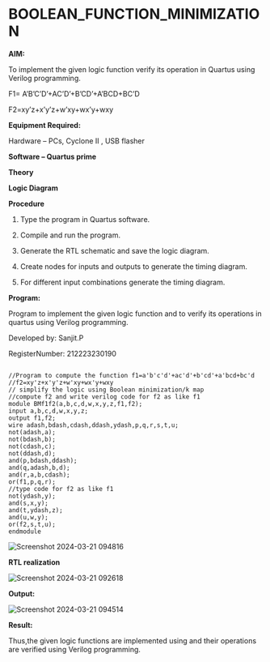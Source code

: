 # BOOLEAN_FUNCTION_MINIMIZATION

**AIM:**

To implement the given logic function verify its operation in Quartus using Verilog programming.

F1= A’B’C’D’+AC’D’+B’CD’+A’BCD+BC’D 

F2=xy’z+x’y’z+w’xy+wx’y+wxy

**Equipment Required:**

Hardware – PCs, Cyclone II , USB flasher

**Software – Quartus prime**

**Theory**

**Logic Diagram**

**Procedure**

1.	Type the program in Quartus software.

2.	Compile and run the program.

3.	Generate the RTL schematic and save the logic diagram.

4.	Create nodes for inputs and outputs to generate the timing diagram.

5.	For different input combinations generate the timing diagram.


**Program:**

Program to implement the given logic function and to verify its operations in quartus using Verilog programming. 

Developed by: Sanjit.P

RegisterNumber: 212223230190
~~~

//Program to compute the function f1=a'b'c'd'+ac'd'+b'cd'+a'bcd+bc'd
//f2=xy'z+x'y'z+w'xy+wx'y+wxy
// simplify the logic using Boolean minimization/k map 
//compute f2 and write verilog code for f2 as like f1
module BMf1f2(a,b,c,d,w,x,y,z,f1,f2);
input a,b,c,d,w,x,y,z;
output f1,f2;
wire adash,bdash,cdash,ddash,ydash,p,q,r,s,t,u;
not(adash,a);
not(bdash,b);
not(cdash,c);
not(ddash,d);
and(p,bdash,ddash);
and(q,adash,b,d);
and(r,a,b,cdash);
or(f1,p,q,r);
//type code for f2 as like f1
not(ydash,y);
and(s,x,y);
and(t,ydash,z);
and(u,w,y);
or(f2,s,t,u);
endmodule

~~~

![Screenshot 2024-03-21 094816](https://github.com/Meenu2823/BOOLEAN_FUNCTION_MINIMIZATION/assets/139416219/6d15f315-f552-4271-84cc-c88ea2047317)

**RTL realization**

![Screenshot 2024-03-21 092618](https://github.com/Meenu2823/BOOLEAN_FUNCTION_MINIMIZATION/assets/139416219/de44cdf3-076c-42a4-aa29-a6ac23ee33b3)

**Output:**

![Screenshot 2024-03-21 094514](https://github.com/Meenu2823/BOOLEAN_FUNCTION_MINIMIZATION/assets/139416219/8d171afc-ba93-4ca8-a618-7a115f25cbe4)

**Result:**

Thus,the given logic functions are implemented using and their operations are verified using Verilog programming.

